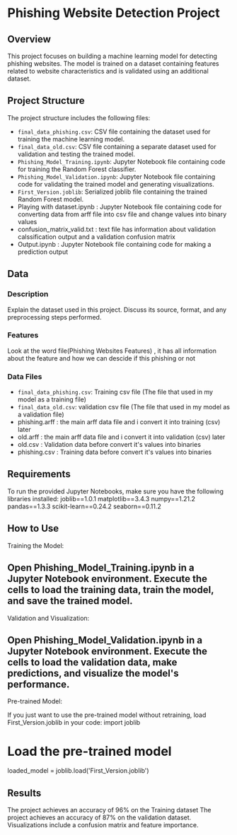 # Phishing Website Detection Project

## Overview

This project focuses on building a machine learning model for detecting phishing websites. The model is trained on a dataset containing features related to website characteristics and is validated using an additional dataset.

## Project Structure

The project structure includes the following files:

- `final_data_phishing.csv`: CSV file containing the dataset used for training the machine learning model.
- `final_data_old.csv`: CSV file containing a separate dataset used for validation and testing the trained model.
- `Phishing_Model_Training.ipynb`: Jupyter Notebook file containing code for training the Random Forest classifier.
- `Phishing_Model_Validation.ipynb`: Jupyter Notebook file containing code for validating the trained model and generating visualizations.
- `First_Version.joblib`: Serialized joblib file containing the trained Random Forest model.
- Playing with dataset.ipynb : Jupyter Notebook file containing code for converting data from arff file into csv file and change values into binary values
- confusion_matrix_valid.txt : text file has information about validation calssification output and a validation confusion matrix
- Output.ipynb : Jupyter Notebook file containing code for making a prediction output


## Data

### Description

Explain the dataset used in this project. Discuss its source, format, and any preprocessing steps performed.

### Features

Look at the word file(Phishing Websites Features) , it has all information about the feature and how we can descide if this phishing or not

### Data Files

- `final_data_phishing.csv`: Training csv file (The file that used in my model as a training file)
- `final_data_old.csv`: validation csv file (The file that used in my model as a validation file)
- phishing.arff : the main arff data file and i convert it into training (csv) later
- old.arff : the main arff data file and i convert it into validation (csv) later
- old.csv : Validation data before convert it's values into binaries
- phishing.csv :  Training data before convert it's values into binaries




## Requirements

To run the provided Jupyter Notebooks, make sure you have the following libraries installed:
joblib==1.0.1
matplotlib==3.4.3
numpy==1.21.2
pandas==1.3.3
scikit-learn==0.24.2
seaborn==0.11.2





## How to Use
Training the Model:

Open Phishing_Model_Training.ipynb in a Jupyter Notebook environment.
Execute the cells to load the training data, train the model, and save the trained model.
--------------------------------------------------------------------------
Validation and Visualization:

Open Phishing_Model_Validation.ipynb in a Jupyter Notebook environment.
Execute the cells to load the validation data, make predictions, and visualize the model's performance.
-------------------------------------------------------------------------
Pre-trained Model:

If you just want to use the pre-trained model without retraining, load First_Version.joblib in your code:
import joblib

# Load the pre-trained model
loaded_model = joblib.load('First_Version.joblib')

## Results
The project achieves an accuracy of 96% on the Training dataset 
The project achieves an accuracy of 87% on the validation dataset. Visualizations include a confusion matrix and feature importance.
